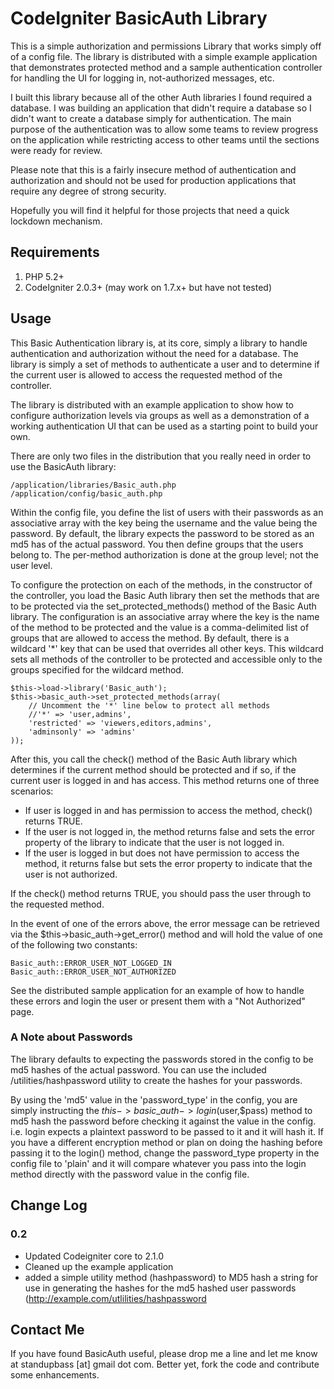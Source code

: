 # CodeIgniter BasicAuth Library

This is a simple authorization and permissions Library that works simply off of a config file. The library is distributed with a simple example application that demonstrates protected method and a sample authentication controller for handling the UI for logging in, not-authorized messages, etc.

I built this library because all of the other Auth libraries I found required a database. I was building an application that didn't require a database so I didn't want to create a database simply for authentication. The main purpose of the authentication was to allow some teams to review progress on the application while restricting access to other teams until the sections were ready for review.

Please note that this is a fairly insecure method of authentication and authorization and should not be used for production applications that require any degree of strong security.

Hopefully you will find it helpful for those projects that need a quick lockdown mechanism.

## Requirements

1. PHP 5.2+
2. CodeIgniter 2.0.3+ (may work on 1.7.x+ but have not tested)

## Usage

This Basic Authentication library is, at its core, simply a library to handle authentication and authorization without the need for a database. The library is simply a set of methods to authenticate a user and to determine if the current user is allowed to access the requested method of the controller.

The library is distributed with an example application to show how to configure authorization levels via groups as well as a demonstration of a working authentication UI that can be used as a starting point to build your own.

There are only two files in the distribution that you really need in order to use the BasicAuth library:
	
	/application/libraries/Basic_auth.php
	/application/config/basic_auth.php

Within the config file, you define the list of users with their passwords as an associative array with the key being the username and the value being the password. By default, the library expects the password to be stored as an md5 has of the actual password. You then define groups that the users belong to. The per-method authorization is done at the group level; not the user level.

To configure the protection on each of the methods, in the constructor of the controller, you load the Basic Auth library then set the methods that are to be protected via the set_protected_methods() method of the Basic Auth library. The configuration is an associative array where the key is the name of the method to be protected and the value is a comma-delimited list of groups that are allowed to access the method. By default, there is a wildcard '*' key that can be used that overrides all other keys. This wildcard sets all methods of the controller to be protected and accessible only to the groups specified for the wildcard method.

	$this->load->library('Basic_auth');
	$this->basic_auth->set_protected_methods(array(
		// Uncomment the '*' line below to protect all methods
		//'*' => 'user,admins',
		'restricted' => 'viewers,editors,admins',
		'adminsonly' => 'admins'
	));

After this, you call the check() method of the Basic Auth library which determines if the current method should be protected and if so, if the current user is logged in and has access. This method returns one of three scenarios:

* If user is logged in and has permission to access the method, check() returns TRUE.
* If the user is not logged in, the method returns false and sets the error property of the library to indicate that the user is not logged in. 
* If the user is logged in but does not have permission to access the method, it returns false but sets the error property to indicate that the user is not authorized. 

If the check() method returns TRUE, you should pass the user through to the requested method.

In the event of one of the errors above, the error message can be retrieved via the $this->basic_auth->get_error() method and will hold the value of one of the following two constants:

	Basic_auth::ERROR_USER_NOT_LOGGED_IN
	Basic_auth::ERROR_USER_NOT_AUTHORIZED
	

See the distributed sample application for an example of how to handle these errors and login the user or present them with a "Not Authorized" page.

### A Note about Passwords

The library defaults to expecting the passwords stored in the config to be md5 hashes of the actual password. You can use the included /utilities/hashpassword utility to create the hashes for your passwords.

By using the 'md5' value in the 'password\_type' in the config, you are simply instructing the $this->basic\_auth->login($user,$pass) method to md5 hash the password before checking it against the value in the config. i.e. login expects a plaintext password to be passed to it and it will hash it. If you have a different encryption method or plan on doing the hashing before passing it to the login() method, change the password_type property in the config file to 'plain' and it will compare whatever you pass into the login method directly with the password value in the config file.

## Change Log

### 0.2
* Updated Codeigniter core to 2.1.0
* Cleaned up the example application
* added a simple utility method (hashpassword) to MD5 hash a string for use in generating the hashes for the md5 hashed user passwords (http://example.com/utlilities/hashpassword



## Contact Me

If you have found BasicAuth useful, please drop me a line and let me know at standupbass [at] gmail dot com. Better yet, fork the code and contribute some enhancements.